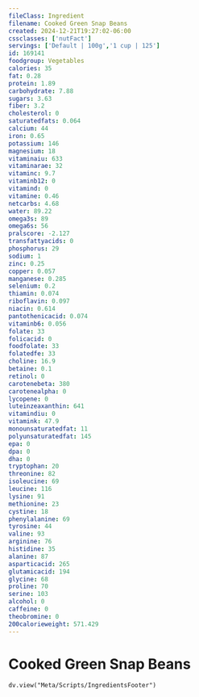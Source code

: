 ```yaml
---
fileClass: Ingredient
filename: Cooked Green Snap Beans
created: 2024-12-21T19:27:02-06:00
cssclasses: ['nutFact']
servings: ['Default | 100g','1 cup | 125']
id: 169141
foodgroup: Vegetables
calories: 35
fat: 0.28
protein: 1.89
carbohydrate: 7.88
sugars: 3.63
fiber: 3.2
cholesterol: 0
saturatedfats: 0.064
calcium: 44
iron: 0.65
potassium: 146
magnesium: 18
vitaminaiu: 633
vitaminarae: 32
vitaminc: 9.7
vitaminb12: 0
vitamind: 0
vitamine: 0.46
netcarbs: 4.68
water: 89.22
omega3s: 89
omega6s: 56
pralscore: -2.127
transfattyacids: 0
phosphorus: 29
sodium: 1
zinc: 0.25
copper: 0.057
manganese: 0.285
selenium: 0.2
thiamin: 0.074
riboflavin: 0.097
niacin: 0.614
pantothenicacid: 0.074
vitaminb6: 0.056
folate: 33
folicacid: 0
foodfolate: 33
folatedfe: 33
choline: 16.9
betaine: 0.1
retinol: 0
carotenebeta: 380
carotenealpha: 0
lycopene: 0
luteinzeaxanthin: 641
vitamindiu: 0
vitamink: 47.9
monounsaturatedfat: 11
polyunsaturatedfat: 145
epa: 0
dpa: 0
dha: 0
tryptophan: 20
threonine: 82
isoleucine: 69
leucine: 116
lysine: 91
methionine: 23
cystine: 18
phenylalanine: 69
tyrosine: 44
valine: 93
arginine: 76
histidine: 35
alanine: 87
asparticacid: 265
glutamicacid: 194
glycine: 68
proline: 70
serine: 103
alcohol: 0
caffeine: 0
theobromine: 0
200calorieweight: 571.429
---
```


# Cooked Green Snap Beans

```dataviewjs
dv.view("Meta/Scripts/IngredientsFooter")
```